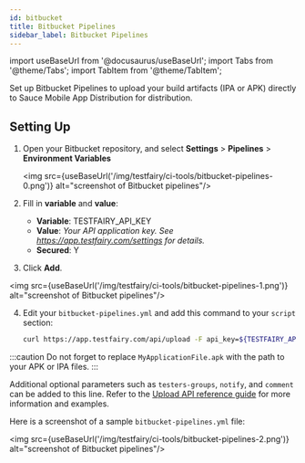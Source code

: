 ```yaml
---
id: bitbucket
title: Bitbucket Pipelines
sidebar_label: Bitbucket Pipelines
---
```


import useBaseUrl from '@docusaurus/useBaseUrl';
import Tabs from '@theme/Tabs';
import TabItem from '@theme/TabItem';

Set up Bitbucket Pipelines to upload your build artifacts (IPA or APK) directly to Sauce Mobile App Distribution for distribution.

## Setting Up

1. Open your Bitbucket repository, and select **Settings** > **Pipelines** > **Environment Variables**

   <img src={useBaseUrl('/img/testfairy/ci-tools/bitbucket-pipelines-0.png')} alt="screenshot of Bitbucket pipelines"/>

2. Fill in **variable** and **value**:

   - **Variable**: TESTFAIRY_API_KEY
   - **Value**: _Your API application key. See https://app.testfairy.com/settings for details._
   - **Secured**: Y

3. Click **Add**.

<img src={useBaseUrl('/img/testfairy/ci-tools/bitbucket-pipelines-1.png')} alt="screenshot of Bitbucket pipelines"/>

4. Edit your `bitbucket-pipelines.yml` and add this command to your `script` section:

   ```bash
   curl https://app.testfairy.com/api/upload -F api_key=${TESTFAIRY_API_KEY} -F file=@MyApplicationFile.apk -F format=readable
   ```

:::caution
Do not forget to replace `MyApplicationFile.apk` with the path to your APK or IPA files.
:::

Additional optional parameters such as `testers-groups`, `notify`, and `comment` can be added to this line. Refer to the [Upload API reference guide](/testfairy/api-reference/upload-api) for more information and examples.

Here is a screenshot of a sample `bitbucket-pipelines.yml` file:

<img src={useBaseUrl('/img/testfairy/ci-tools/bitbucket-pipelines-2.png')} alt="screenshot of Bitbucket pipelines"/>
